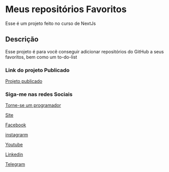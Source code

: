 # Meus repositórios Favoritos

Esse é um projeto feito no curso de NextJs

## Descrição

Esse projeto é para você conseguir adicionar repositórios do GitHub a seus favoritos, bem como um to-do-list

### Link do projeto Publicado

[Projeto publicado](https://curso-next-repositorios.vercel.app/)


### Siga-me nas redes Sociais
[Torne-se um programador](https://www.sobrinhodev.com.br/programador-do-zero)

[Site](https://www.sobrinhodev.com.br/)

[Facebook](https://www.facebook.com/sobrinhodev/)

[instagrarm](https://www.instagram.com/sobrinhodev/)

[Youtube](https://www.youtube.com/@sobrinhodev)

[Linkedin](https://www.linkedin.com/in/rodrigolbsouza/)

[Telegram](https://t.me/sobrinhodev/)
